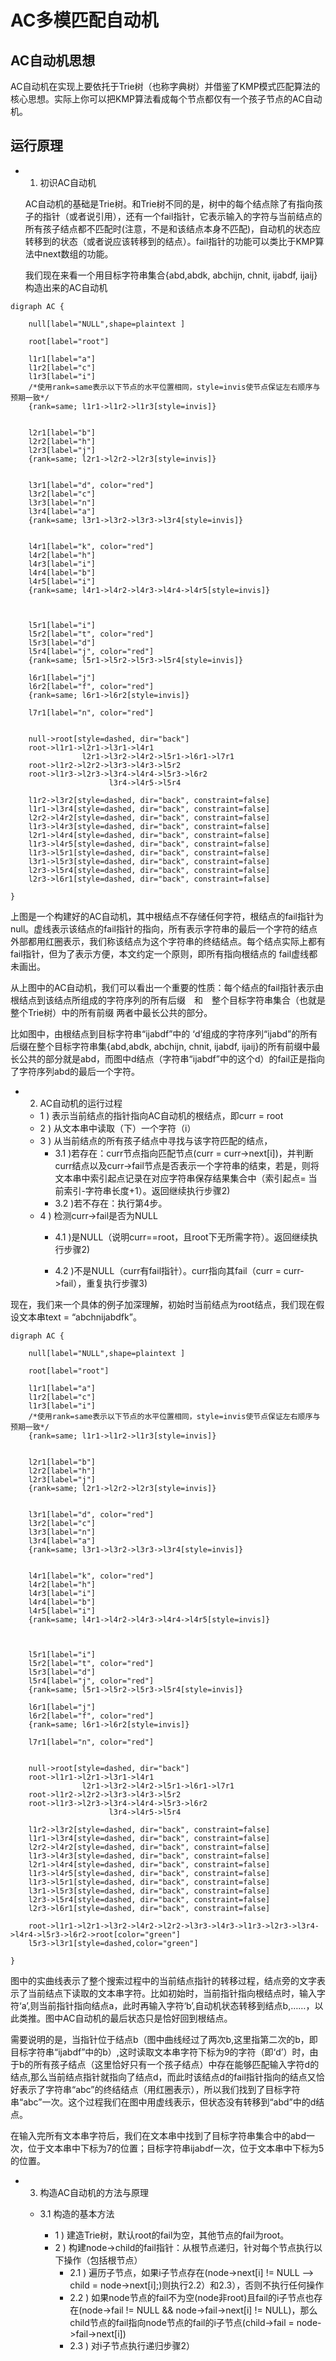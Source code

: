 # AC多模匹配自动机

## AC自动机思想

AC自动机在实现上要依托于Trie树（也称字典树）并借鉴了KMP模式匹配算法的核心思想。实际上你可以把KMP算法看成每个节点都仅有一个孩子节点的AC自动机。

## 运行原理

- 1. 初识AC自动机

    AC自动机的基础是Trie树。和Trie树不同的是，树中的每个结点除了有指向孩子的指针（或者说引用），还有一个fail指针，它表示输入的字符与当前结点的所有孩子结点都不匹配时(注意，不是和该结点本身不匹配)，自动机的状态应转移到的状态（或者说应该转移到的结点）。fail指针的功能可以类比于KMP算法中next数组的功能。

    我们现在来看一个用目标字符串集合{abd,abdk, abchijn, chnit, ijabdf, ijaij}构造出来的AC自动机

```graphviz
digraph AC {

    null[label="NULL",shape=plaintext ]

    root[label="root"]

    l1r1[label="a"]
    l1r2[label="c"]
    l1r3[label="i"]
    /*使用rank=same表示以下节点的水平位置相同，style=invis使节点保证左右顺序与预期一致*/
    {rank=same; l1r1->l1r2->l1r3[style=invis]}
    

    l2r1[label="b"]
    l2r2[label="h"]
    l2r3[label="j"]
    {rank=same; l2r1->l2r2->l2r3[style=invis]}
    

    l3r1[label="d", color="red"]
    l3r2[label="c"]
    l3r3[label="n"]
    l3r4[label="a"]
    {rank=same; l3r1->l3r2->l3r3->l3r4[style=invis]}
    

    l4r1[label="k", color="red"]
    l4r2[label="h"]
    l4r3[label="i"]
    l4r4[label="b"]
    l4r5[label="i"]
    {rank=same; l4r1->l4r2->l4r3->l4r4->l4r5[style=invis]}
    


    l5r1[label="i"]
    l5r2[label="t", color="red"]
    l5r3[label="d"]
    l5r4[label="j", color="red"]
    {rank=same; l5r1->l5r2->l5r3->l5r4[style=invis]}

    l6r1[label="j"]
    l6r2[label="f", color="red"]
    {rank=same; l6r1->l6r2[style=invis]}

    l7r1[label="n", color="red"]


    null->root[style=dashed, dir="back"]
    root->l1r1->l2r1->l3r1->l4r1
                l2r1->l3r2->l4r2->l5r1->l6r1->l7r1
    root->l1r2->l2r2->l3r3->l4r3->l5r2
    root->l1r3->l2r3->l3r4->l4r4->l5r3->l6r2
                      l3r4->l4r5->l5r4

    l1r2->l3r2[style=dashed, dir="back", constraint=false]
    l1r1->l3r4[style=dashed, dir="back", constraint=false]
    l2r2->l4r2[style=dashed, dir="back", constraint=false]
    l1r3->l4r3[style=dashed, dir="back", constraint=false]
    l2r1->l4r4[style=dashed, dir="back", constraint=false]
    l1r3->l4r5[style=dashed, dir="back", constraint=false]
    l1r3->l5r1[style=dashed, dir="back", constraint=false]
    l3r1->l5r3[style=dashed, dir="back", constraint=false]
    l2r3->l5r4[style=dashed, dir="back", constraint=false]
    l2r3->l6r1[style=dashed, dir="back", constraint=false]
    
}
```

上图是一个构建好的AC自动机，其中根结点不存储任何字符，根结点的fail指针为null。虚线表示该结点的fail指针的指向，所有表示字符串的最后一个字符的结点外部都用红圈表示，我们称该结点为这个字符串的终结结点。每个结点实际上都有fail指针，但为了表示方便，本文约定一个原则，即所有指向根结点的 fail虚线都未画出。

从上图中的AC自动机，我们可以看出一个重要的性质：每个结点的fail指针表示由根结点到该结点所组成的字符序列的所有后缀　和　整个目标字符串集合（也就是整个Trie树）中的所有前缀 两者中最长公共的部分。

比如图中，由根结点到目标字符串“ijabdf”中的 ‘d’组成的字符序列“ijabd”的所有后缀在整个目标字符串集{abd,abdk, abchijn, chnit, ijabdf, ijaij}的所有前缀中最长公共的部分就是abd，而图中d结点（字符串“ijabdf”中的这个d）的fail正是指向了字符序列abd的最后一个字符。

- 2. AC自动机的运行过程

    - 1 ) 表示当前结点的指针指向AC自动机的根结点，即curr = root
    - 2 ) 从文本串中读取（下）一个字符（i）
    - 3 ) 从当前结点的所有孩子结点中寻找与该字符匹配的结点，
        - 3.1 )若存在：curr节点指向匹配节点(curr = curr->next[i])，并判断curr结点以及curr->fail节点是否表示一个字符串的结束，若是，则将文本串中索引起点记录在对应字符串保存结果集合中（索引起点= 当前索引-字符串长度+1）。返回继续执行步骤2)
        - 3.2 )若不存在：执行第4步。
    - 4 ) 检测curr->fail是否为NULL
        - 4.1 )是NULL（说明curr==root，且root下无所需字符）。返回继续执行步骤2)

        - 4.2 )不是NULL（curr有fail指针）。curr指向其fail（curr = curr->fail），重复执行步骤3)
    
现在，我们来一个具体的例子加深理解，初始时当前结点为root结点，我们现在假设文本串text = “abchnijabdfk”。

```graphviz
digraph AC {

    null[label="NULL",shape=plaintext ]

    root[label="root"]

    l1r1[label="a"]
    l1r2[label="c"]
    l1r3[label="i"]
    /*使用rank=same表示以下节点的水平位置相同，style=invis使节点保证左右顺序与预期一致*/
    {rank=same; l1r1->l1r2->l1r3[style=invis]}
    

    l2r1[label="b"]
    l2r2[label="h"]
    l2r3[label="j"]
    {rank=same; l2r1->l2r2->l2r3[style=invis]}
    

    l3r1[label="d", color="red"]
    l3r2[label="c"]
    l3r3[label="n"]
    l3r4[label="a"]
    {rank=same; l3r1->l3r2->l3r3->l3r4[style=invis]}
    

    l4r1[label="k", color="red"]
    l4r2[label="h"]
    l4r3[label="i"]
    l4r4[label="b"]
    l4r5[label="i"]
    {rank=same; l4r1->l4r2->l4r3->l4r4->l4r5[style=invis]}
    


    l5r1[label="i"]
    l5r2[label="t", color="red"]
    l5r3[label="d"]
    l5r4[label="j", color="red"]
    {rank=same; l5r1->l5r2->l5r3->l5r4[style=invis]}

    l6r1[label="j"]
    l6r2[label="f", color="red"]
    {rank=same; l6r1->l6r2[style=invis]}

    l7r1[label="n", color="red"]


    null->root[style=dashed, dir="back"]
    root->l1r1->l2r1->l3r1->l4r1
                l2r1->l3r2->l4r2->l5r1->l6r1->l7r1
    root->l1r2->l2r2->l3r3->l4r3->l5r2
    root->l1r3->l2r3->l3r4->l4r4->l5r3->l6r2
                      l3r4->l4r5->l5r4

    l1r2->l3r2[style=dashed, dir="back", constraint=false]
    l1r1->l3r4[style=dashed, dir="back", constraint=false]
    l2r2->l4r2[style=dashed, dir="back", constraint=false]
    l1r3->l4r3[style=dashed, dir="back", constraint=false]
    l2r1->l4r4[style=dashed, dir="back", constraint=false]
    l1r3->l4r5[style=dashed, dir="back", constraint=false]
    l1r3->l5r1[style=dashed, dir="back", constraint=false]
    l3r1->l5r3[style=dashed, dir="back", constraint=false]
    l2r3->l5r4[style=dashed, dir="back", constraint=false]
    l2r3->l6r1[style=dashed, dir="back", constraint=false]

    root->l1r1->l2r1->l3r2->l4r2->l2r2->l3r3->l4r3->l1r3->l2r3->l3r4->l4r4->l5r3->l6r2->root[color="green"]
    l5r3->l3r1[style=dashed,color="green"]
    
}
```
图中的实曲线表示了整个搜索过程中的当前结点指针的转移过程，结点旁的文字表示了当前结点下读取的文本串字符。比如初始时，当前指针指向根结点时，输入字符‘a’,则当前指针指向结点a，此时再输入字符‘b’,自动机状态转移到结点b,……，以此类推。图中AC自动机的最后状态只是恰好回到根结点。

需要说明的是，当指针位于结点b（图中曲线经过了两次b,这里指第二次的b，即目标字符串“ijabdf”中的b）,这时读取文本串字符下标为9的字符（即‘d’）时，由于b的所有孩子结点（这里恰好只有一个孩子结点）中存在能够匹配输入字符d的结点,那么当前结点指针就指向了结点d，而此时该结点d的fail指针指向的结点又恰好表示了字符串“abc”的终结结点（用红圈表示），所以我们找到了目标字符串“abc”一次。这个过程我们在图中用虚线表示，但状态没有转移到“abd”中的d结点。

在输入完所有文本串字符后，我们在文本串中找到了目标字符串集合中的abd一次，位于文本串中下标为7的位置；目标字符串ijabdf一次，位于文本串中下标为5的位置。

- 3. 构造AC自动机的方法与原理

    - 3.1 构造的基本方法

        - 1 ) 建造Trie树，默认root的fail为空，其他节点的fail为root。
        - 2 ) 构建node->child的fail指针：从根节点递归，针对每个节点执行以下操作（包括根节点）
            - 2.1 ) 遍历子节点，如果i子节点存在(node->next[i] != NULL -->  child = node->next[i];)则执行2.2）和2.3），否则不执行任何操作
            - 2.2 ) 如果node节点的fail不为空(node非root)且fail的i子节点也存在(node->fail != NULL && node->fail->next[i] != NULL)，那么child节点的fail指向node节点的fail的i子节点(child->fail = node->fail->next[i])
            - 2.3 ) 对i子节点执行递归步骤2）
